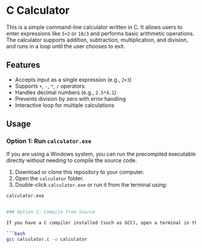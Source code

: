 # C Calculator

This is a simple command-line calculator written in C. It allows users to enter expressions like `5+2` or `10/3` and performs basic arithmetic operations. The calculator supports addition, subtraction, multiplication, and division, and runs in a loop until the user chooses to exit.

## Features

- Accepts input as a single expression (e.g., `2+3`)
- Supports `+`, `-`, `*`, `/` operators
- Handles decimal numbers (e.g., `2.5*4.1`)
- Prevents division by zero with error handling
- Interactive loop for multiple calculations

## Usage

### Option 1: Run `calculator.exe`

If you are using a Windows system, you can run the precompiled executable directly without needing to compile the source code.

1. Download or clone this repository to your computer.
2. Open the `calculator` folder.
3. Double-click `calculator.exe` or run it from the terminal using:

```bash
calculator.exe


### Option 2: Compile from Source

If you have a C compiler installed (such as GCC), open a terminal in this folder and run:

```bash
gcc calculator.c -o calculator
